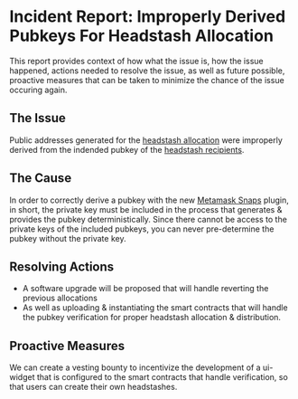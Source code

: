 # Incident Report: Improperly Derived Pubkeys For Headstash Allocation

This report provides context of how what the issue is, how the issue happened, actions needed to resolve the issue, as well as future possible, proactive measures that can be taken to minimize the chance of the issue occuring again.

## The Issue
Public addresses generated for the [headstash allocation](https://github.com/terpnetwork/terp-core/blob/main/app/upgrades/v3/headstash_data.go) were improperly derived from the indended pubkey of the [headstash recipients](https://github.com/terpnetwork/airdrop#airdrop-cycle-2-cannabis-culture-communities).

## The Cause
In order to correctly derive a pubkey with the new [Metamask Snaps](https://metamask.io/snaps/) plugin, in short, the private key must be included in the process that generates & provides the pubkey deterministically. Since there cannot be access to the private keys of the included pubkeys, you can never pre-determine the pubkey without the private key. 

## Resolving Actions 
- A software upgrade will be proposed that will handle reverting the previous allocations
- As well as uploading & instantiating the smart contracts that will handle the pubkey verification for proper headstash allocation & distribution. 

## Proactive Measures
We can create a vesting bounty to incentivize the development of a ui-widget that is configured to the smart contracts that handle verification, so that users can create their own headstashes.
